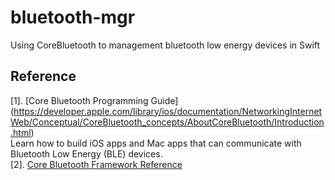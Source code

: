 # bluetooth-mgr
Using CoreBluetooth to management  bluetooth low energy devices in Swift



## Reference
[1]. [Core Bluetooth Programming Guide] (https://developer.apple.com/library/ios/documentation/NetworkingInternetWeb/Conceptual/CoreBluetooth_concepts/AboutCoreBluetooth/Introduction.html)  
      Learn how to build iOS apps and Mac apps that can communicate with Bluetooth Low Energy (BLE) devices.  
[2]. [Core Bluetooth Framework Reference](https://developer.apple.com/library/ios/documentation/CoreBluetooth/Reference/CoreBluetooth_Framework/index.html#//apple_ref/doc/uid/TP40011295)
